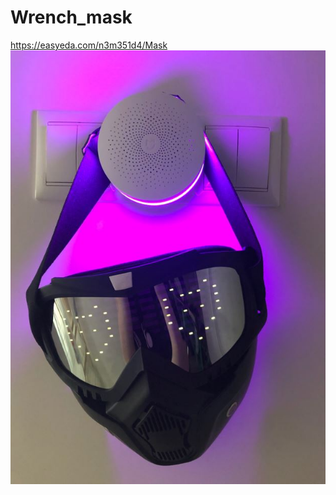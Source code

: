 # Wrench_mask

https://easyeda.com/n3m351d4/Mask
![Mask](https://github.com/n3m351d4/Wrench_mask/blob/master/mask.JPG?raw=true)
